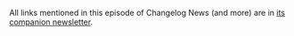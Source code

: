 All links mentioned in this episode of Changelog News (and more) are in [its companion newsletter](https://changelog.com/news/49/email).